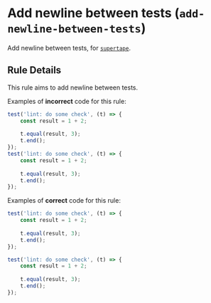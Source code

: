 # Add newline between tests (`add-newline-between-tests`)

Add newline between tests, for [`supertape`](https://github.com/coderaiser/supertape).

## Rule Details

This rule aims to add newline between tests.

Examples of **incorrect** code for this rule:

```js
test('lint: do some check', (t) => {
    const result = 1 + 2;
    
    t.equal(result, 3);
    t.end();
});
test('lint: do some check', (t) => {
    const result = 1 + 2;
    
    t.equal(result, 3);
    t.end();
});
```

Examples of **correct** code for this rule:

```js
test('lint: do some check', (t) => {
    const result = 1 + 2;
    
    t.equal(result, 3);
    t.end();
});

test('lint: do some check', (t) => {
    const result = 1 + 2;
    
    t.equal(result, 3);
    t.end();
});
```
